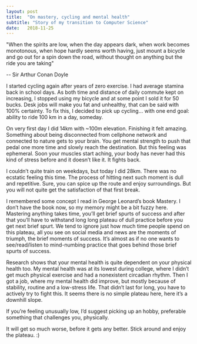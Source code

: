 ```yaml
---
layout: post
title:  "On mastery, cycling and mental health"
subtitle: "Story of my transition to Computer Science"
date:   2018-11-25
---
```



"When the spirits are low, when the day appears dark, when work becomes monotonous, when hope hardly seems worth having, just mount a bicycle and go out for a spin down the road, without thought on anything but the ride you are taking"

\-- Sir Arthur Conan Doyle

I started cycling again after years of zero exercise. I had average stamina back in school days. As both time and distance of daily commute kept on increasing, I stopped using my bicycle and at some point I sold it for 50 bucks. Desk jobs will make you fat and unhealthy, that can be said with 100% certainty. To fix this, I decided to pick up cycling… with one end goal: ability to ride 100 km in a day, someday.

On very first day I did 14km with ~100m elevation. Finishing it felt amazing. Something about being disconnected from cellphone network and connected to nature gets to your brain. You get mental strength to push that pedal one more time and slowly reach the destination. But this feeling was ephemeral. Soon your muscles start aching, your body has never had this kind of stress before and it doesn’t like it. It fights back.

I couldn’t quite train on weekdays, but today I did 28km. There was no ecstatic feeling this time. The process of hitting next such moment is dull and repetitive. Sure, you can spice up the route and enjoy surroundings. But you will not quite get the satisfaction of that first break.

I remembered some concept I read in George Leonard’s book Mastery. I don’t have the book now, so my memory might be a bit fuzzy here. Mastering anything takes time, you’ll get brief spurts of success and after that you’ll have to withstand long long plateau of dull practice before you get next brief spurt. We tend to ignore just how much time people spend on this plateau, all you see on social media and news are the moments of triumph, the brief moments of success. It’s almost as if no one wants to see/read/listen to mind-numbing practice that goes behind those brief spurts of success.

Research shows that your mental health is quite dependent on your physical health too. My mental health was at its lowest during college, where I didn’t get much physical exercise and had a nonexistent circadian rhythm. Then I got a job, where my mental health did improve, but mostly because of stability, routine and a low-stress life. That didn’t last for long, you have to actively try to fight this. It seems there is no simple plateau here, here it’s a downhill slope.

If you’re feeling unusually low, I’d suggest picking up an hobby, preferable something that challenges you, physically.

It will get so much worse, before it gets any better. Stick around and enjoy the plateau. :)

